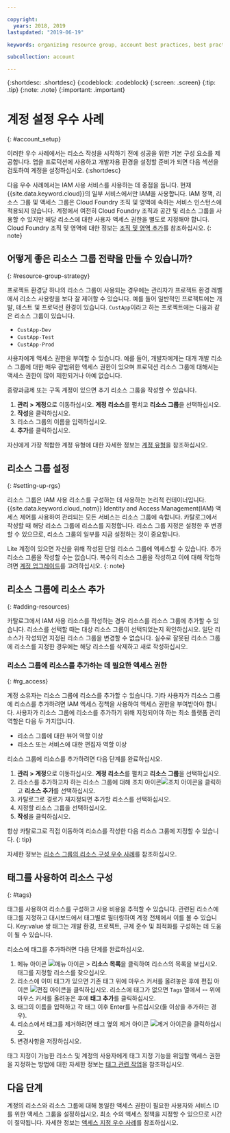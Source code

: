 ```yaml
---

copyright:
  years: 2018, 2019
lastupdated: "2019-06-19"

keywords: organizing resource group, account best practices, best practices account

subcollection: account

---
```


{:shortdesc: .shortdesc}
{:codeblock: .codeblock}
{:screen: .screen}
{:tip: .tip}
{:note: .note}
{:important: .important}


# 계정 설정 우수 사례
{: #account_setup}

이러한 우수 사례에서는 리소스 작성을 시작하기 전에 성공을 위한 기본 구성 요소를 제공합니다. 앱을 프로덕션에 사용하고 개발자용 환경을 설정할 준비가 되면 다음 섹션을 검토하여 계정을 설정하십시오.
{:shortdesc}

다음 우수 사례에서는 IAM 사용 서비스를 사용하는 데 중점을 둡니다. 현재 {{site.data.keyword.cloud}}의 일부 서비스에서만 IAM을 사용합니다. IAM 정책, 리소스 그룹 및 액세스 그룹은 Cloud Foundry 조직 및 영역에 속하는 서비스 인스턴스에 적용되지 않습니다. 계정에서 여전히 Cloud Foundry 조직과 공간 및 리소스 그룹을 사용할 수 있지만 해당 리소스에 대한 사용자 액세스 권한을 별도로 지정해야 합니다. Cloud Foundry 조직 및 영역에 대한 정보는 [조직 및 영역 추가](/docs/account?topic=account-orgsspacesusers)를 참조하십시오.
{: note}

## 어떻게 좋은 리소스 그룹 전략을 만들 수 있습니까?
{: #resource-group-strategy}

프로젝트 환경당 하나의 리소스 그룹이 사용되는 경우에는 관리자가 프로젝트 환경 레벨에서 리소스 사용량을 보다 잘 제어할 수 있습니다. 예를 들어 일반적인 프로젝트에는 개발, 테스트 및 프로덕션 환경이 있습니다. `CustApp`이라고 하는 프로젝트에는 다음과 같은 리소스 그룹이 있습니다.

* `CustApp-Dev`
* `CustApp-Test`
* `CustApp-Prod`

사용자에게 액세스 권한을 부여할 수 있습니다. 예를 들어, 개발자에게는 대개 개발 리소스 그룹에 대한 매우 광범위한 액세스 권한이 있으며 프로덕션 리소스 그룹에 대해서는 액세스 권한이 많이 제한되거나 아예 없습니다.

종량과금제 또는 구독 계정이 있으면 추기 리소스 그룹을 작성할 수 있습니다.

1. **관리 > 계정**으로 이동하십시오. **계정 리소스**를 펼치고 **리소스 그룹**을 선택하십시오.
3. **작성**을 클릭하십시오.
4. 리소스 그룹의 이름을 입력하십시오.
5. **추가**를 클릭하십시오.

자신에게 가장 적합한 계정 유형에 대한 자세한 정보는 [계정 유형](/docs/account?topic=account-accounts)을 참조하십시오.


## 리소스 그룹 설정
{: #setting-up-rgs}

리소스 그룹은 IAM 사용 리소스를 구성하는 데 사용하는 논리적 컨테이너입니다. {{site.data.keyword.cloud_notm}} Identity and Access Management(IAM) 액세스 제어를 사용하여 관리되는 모든 서비스는 리소스 그룹에 속합니다. 카탈로그에서 작성할 때 해당 리소스 그룹에 리소스를 지정합니다. 리소스 그룹 지정은 설정한 후 변경할 수 있으므로, 리소스 그룹의 일부를 지금 설정하는 것이 중요합니다.

Lite 계정이 있으면 자신을 위해 작성된 단일 리소스 그룹에 액세스할 수 있습니다. 추가 리소스 그룹을 작성할 수는 없습니다. 복수의 리소스 그룹을 작성하고 이에 대해 작업하려면 [계정 업그레이드](/docs/account?topic=account-upgrading-account)를 고려하십시오.
{: note}


## 리소스 그룹에 리소스 추가
{: #adding-resources}

카탈로그에서 IAM 사용 리소스를 작성하는 경우 리소스를 리소스 그룹에 추가할 수 있습니다. 리소스를 선택할 때는 대상 리소스 그룹이 선택되었는지 확인하십시오. 일단 리소스가 작성되면 지정된 리소스 그룹을 변경할 수 없습니다. 실수로 잘못된 리소스 그룹에 리소스를 지정한 경우에는 해당 리소스를 삭제하고 새로 작성하십시오.

### 리소스 그룹에 리소스를 추가하는 데 필요한 액세스 권한
{: #rg_access}

계정 소유자는 리소스 그룹에 리소스를 추가할 수 있습니다. 기타 사용자가 리소스 그룹에 리소스를 추가하려면 IAM 액세스 정책을 사용하여 액세스 권한을 부여받아야 합니다. 사용자가 리소스 그룹에 리소스를 추가하기 위해 지정되어야 하는 최소 플랫폼 관리 역할은 다음 두 가지입니다.

* 리소스 그룹에 대한 뷰어 역할 이상
* 리소스 또는 서비스에 대한 편집자 역할 이상

리소스 그룹에 리소스를 추가하려면 다음 단계를 완료하십시오.

1. **관리 > 계정**으로 이동하십시오. **계정 리소스**를 펼치고 **리소스 그룹**을 선택하십시오.
2. 리소스를 추가하고자 하는 리소스 그룹에 대해 조치 아이콘![조치 아이콘](../icons/action-menu-icon.svg)을 클릭하고 **리소스 추가**를 선택하십시오.
3. 카탈로그로 경로가 재지정되면 추가할 리소스를 선택하십시오.
4. 지정할 리소스 그룹을 선택하십시오.
5. **작성**을 클릭하십시오.

항상 카탈로그로 직접 이동하여 리소스를 작성한 다음 리소스 그룹에 지정할 수 있습니다.
{: tip}

자세한 정보는 [리소스 그룹의 리소스 구성 우수 사례](/docs/resources?topic=resources-bp_resourcegroups)를 참조하십시오.


## 태그를 사용하여 리소스 구성
{: #tags}

태그를 사용하여 리소스를 구성하고 사용 비용을 추적할 수 있습니다. 관련된 리소스에 태그를 지정하고 대시보드에서 태그별로 필터링하여 계정 전체에서 이를 볼 수 있습니다. Key:value 쌍 태그는 개발 환경, 프로젝트, 규제 준수 및 최적화를 구성하는 데 도움이 될 수 있습니다.

리소스에 태그를 추가하려면 다음 단계를 완료하십시오.

1. 메뉴 아이콘 ![메뉴 아이콘](../icons/icon_hamburger.svg) > **리소스 목록**을 클릭하여 리소스의 목록을 보십시오. 태그를 지정할 리소스를 찾으십시오.
2. 리소스에 이미 태그가 있으면 기존 태그 위에 마우스 커서를 올려놓은 후에 편집 아이콘 ![편집 아이콘](../icons/edit-tagging.svg)을 클릭하십시오. 리소스에 태그가 없으면 `Tags` 열에서 **--** 위에 마우스 커서를 올려놓은 후에 **태그 추가**를 클릭하십시오.
3. 태그의 이름을 입력하고 각 태그 이후 Enter를 누르십시오(둘 이상을 추가하는 경우).
4. 리소스에서 태그를 제거하려면 태그 옆의 제거 아이콘 ![제거 아이콘](../icons/close-tagging.svg)을 클릭하십시오.
5. 변경사항을 저장하십시오.

태그 지정이 가능한 리소스 및 계정의 사용자에게 태그 지정 기능을 위임할 액세스 권한을 지정하는 방법에 대한 자세한 정보는 [태그 관련 작업](/docs/resources?topic=resources-tag)을 참조하십시오.


## 다음 단계

계정의 리소스와 리소스 그룹에 대해 동일한 액세스 권한이 필요한 사용자와 서비스 ID를 위한 액세스 그룹을 설정하십시오. 최소 수의 액세스 정책을 지정할 수 있으므로 시간이 절약됩니다. 자세한 정보는 [액세스 지정 우수 사례](/docs/iam?topic=iam-cfaccess)를 참조하십시오.
